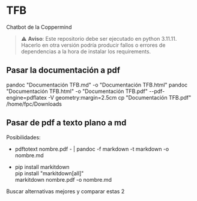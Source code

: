 # TFB
Chatbot de la Coppermind

> :warning: **Aviso**: Este repositorio debe ser ejecutado en python 3.11.11. Hacerlo en otra versión podría producir fallos o errores de dependencias a la hora de instalar los requirements.

## Pasar la documentación a pdf  

pandoc "Documentación TFB.md" -o "Documentación TFB.html" 
pandoc "Documentación TFB.html" -o "Documentación TFB.pdf" --pdf-engine=pdflatex -V geometry:margin=2.5cm
cp "Documentación TFB.pdf" /home/fpc/Downloads

## Pasar de pdf a texto plano a md  

Posibilidades:  

* pdftotext nombre.pdf - | pandoc -f markdown -t markdown -o nombre.md  

* pip install markitdown  
    pip install "markitdown[all]"  
    markitdown nombre.pdf -o nombre.md

Buscar alternativas mejores y comparar estas 2